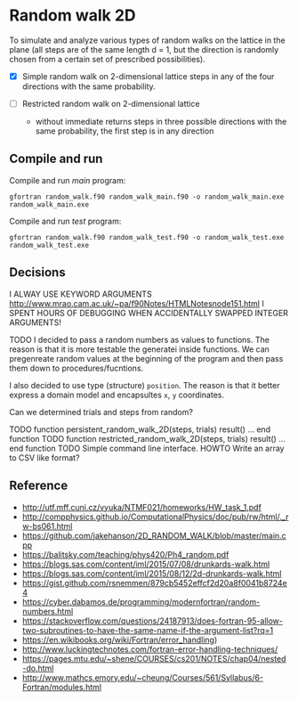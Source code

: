 # Random walk 2D

To simulate and analyze various types of random walks on the lattice in the plane (all steps are
of the same length d = 1, but the direction is randomly chosen from a certain set of prescribed
possibilities).

- [x] Simple random walk on 2-dimensional lattice
   steps in any of the four directions  with the same probability.

- [ ] Restricted random walk on 2-dimensional lattice
  - without immediate returns
     steps in three possible directions with the same probability, the first step is in any direction

## Compile and run

Compile and run *main* program:

```shell
gfortran random_walk.f90 random_walk_main.f90 -o random_walk_main.exe
random_walk_main.exe
```

Compile and run *test* program:

```shell
gfortran random_walk.f90 random_walk_test.f90 -o random_walk_test.exe
random_walk_test.exe
```

## Decisions

I ALWAY USE KEYWORD ARGUMENTS http://www.mrao.cam.ac.uk/~pa/f90Notes/HTMLNotesnode151.html
I SPENT HOURS OF DEBUGGING WHEN ACCIDENTALLY SWAPPED INTEGER ARGUMENTS!

TODO I decided to pass a random numbers as values to functions.
The reason is that it is more testable the generatei inside functions.
We can pregenreate random values
at the beginning of the program and then pass them down to procedures/fucntions.

I also decided to use type (structure) `position`.
The reason is that it better express a domain model and encapsultes `x`, `y` coordinates.

Can we determined trials and steps from random?

TODO function persistent_random_walk_2D(steps, trials) result() ... end function
TODO function restricted_random_walk_2D(steps, trials) result() ... end function
TODO Simple command line interface.
HOWTO Write an array to CSV like format?

## Reference
- http://utf.mff.cuni.cz/vyuka/NTMF021/homeworks/HW_task_1.pdf
- http://compphysics.github.io/ComputationalPhysics/doc/pub/rw/html/._rw-bs061.html
- https://github.com/jakehanson/2D_RANDOM_WALK/blob/master/main.cpp
- https://balitsky.com/teaching/phys420/Ph4_random.pdf
- https://blogs.sas.com/content/iml/2015/07/08/drunkards-walk.html
- https://blogs.sas.com/content/iml/2015/08/12/2d-drunkards-walk.html
- https://gist.github.com/rsnemmen/879cb5452effcf2d20a8f0041b8724e4
- https://cyber.dabamos.de/programming/modernfortran/random-numbers.html
- https://stackoverflow.com/questions/24187913/does-fortran-95-allow-two-subroutines-to-have-the-same-name-if-the-argument-list?rq=1
- https://en.wikibooks.org/wiki/Fortran/error_handling)
- http://www.luckingtechnotes.com/fortran-error-handling-techniques/
- https://pages.mtu.edu/~shene/COURSES/cs201/NOTES/chap04/nested-do.html
- http://www.mathcs.emory.edu/~cheung/Courses/561/Syllabus/6-Fortran/modules.html
